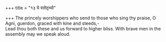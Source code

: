 +++
title = "१३ ये स्तोतृभ्यो"

+++
The princely worshippers who send to those who sing thy praise, O Agni, guerdon, graced with kine and steeds,-  
     Lead thou both these and us forward to higher bliss. With brave men in the assembly may we speak aloud.